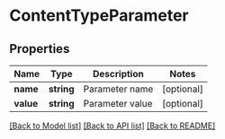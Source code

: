 # ContentTypeParameter

## Properties
Name | Type | Description | Notes
------------ | ------------- | ------------- | -------------
**name** | **string** | Parameter name | [optional] 
**value** | **string** | Parameter value | [optional] 



[[Back to Model list]](README.md#documentation-for-models) [[Back to API list]](README.md#documentation-for-api-endpoints) [[Back to README]](README.md)


